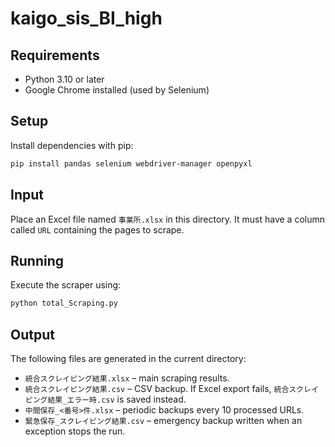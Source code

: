 # kaigo_sis_BI_high

## Requirements
- Python 3.10 or later
- Google Chrome installed (used by Selenium)

## Setup
Install dependencies with pip:

```bash
pip install pandas selenium webdriver-manager openpyxl
```

## Input
Place an Excel file named `事業所.xlsx` in this directory. It must have a column called `URL` containing the pages to scrape.

## Running
Execute the scraper using:

```bash
python total_Scraping.py
```

## Output
The following files are generated in the current directory:

- `統合スクレイピング結果.xlsx` – main scraping results.
- `統合スクレイピング結果.csv` – CSV backup. If Excel export fails, `統合スクレイピング結果_エラー時.csv` is saved instead.
- `中間保存_<番号>件.xlsx` – periodic backups every 10 processed URLs.
- `緊急保存_スクレイピング結果.csv` – emergency backup written when an exception stops the run.

